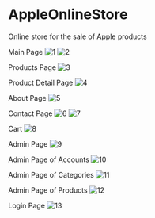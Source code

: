 # AppleOnlineStore
Online store for the sale of Apple products

Main Page
![1](https://user-images.githubusercontent.com/80128186/183873364-a96bbbf3-e04e-49ea-bfbc-a288fe175869.PNG)
![2](https://user-images.githubusercontent.com/80128186/183873385-a1850e20-9cf5-48ed-b300-4bcc65d813b6.PNG)

Products Page
![3](https://user-images.githubusercontent.com/80128186/183873425-892880bf-0e9a-4bb6-a490-4d033becebf3.PNG)

Product Detail Page
![4](https://user-images.githubusercontent.com/80128186/183873517-408bb14f-678e-4d67-81b3-22becc2e6dc6.PNG)

About Page
![5](https://user-images.githubusercontent.com/80128186/183873562-3515bb1a-de61-4296-bad6-e7c06cd4bf1d.PNG)

Contact Page
![6](https://user-images.githubusercontent.com/80128186/183873610-2db410c3-2282-49fc-a9d3-f82ea1fe364c.PNG)
![7](https://user-images.githubusercontent.com/80128186/183873620-726320ed-a36d-4a7b-a4d0-6bcf7681248f.PNG)

Cart
![8](https://user-images.githubusercontent.com/80128186/183873656-5cb492e8-8f3f-46d4-b474-c66b9c3d187f.PNG)

Admin Page
![9](https://user-images.githubusercontent.com/80128186/183873696-57b44d49-182d-4bfc-b48c-788e0ab15ec9.PNG)

Admin Page of Accounts
![10](https://user-images.githubusercontent.com/80128186/183873794-5a89ea3f-2e93-4ee3-9c9d-b1c4ca66ba52.PNG)

Admin Page of Categories
![11](https://user-images.githubusercontent.com/80128186/183873871-86aac5c1-9844-4baf-b475-73e1dd7c6e8e.PNG)

Admin Page of Products
![12](https://user-images.githubusercontent.com/80128186/183873924-2c22cf4d-1077-4000-9888-1439dd9cbd3e.PNG)

Login Page
![13](https://user-images.githubusercontent.com/80128186/183873981-5851020e-bf44-4bbb-9696-12e34e7e7aa9.PNG)

